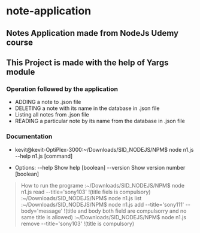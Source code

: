 # note-application
## Notes Application made from NodeJs Udemy course

## This Project is made with the help of Yargs module

### Operation followed by the application
  -  ADDING a note to .json file
  -  DELETING a note with its name in the database in .json file
  -  Listing all notes from .json file
  -  READING a particular note by its name from the database in .json file

### Documentation
  - kevit@kevit-OptiPlex-3000:~/Downloads/SID_NODEJS/NPM$ node n1.js --help
    n1.js [command]

  -  Options:
      --help     Show help                                                 [boolean]
      --version  Show version number                                       [boolean]

  >  How to run the programe
    :~/Downloads/SID_NODEJS/NPM$ node n1.js read --title='sony103'  !(title fiels is compulsory)
    :~/Downloads/SID_NODEJS/NPM$ node n1.js list
    :~/Downloads/SID_NODEJS/NPM$ node n1.js add --title='sony111' --body='message' !(title and body both field are compulsorry and no same title is allowed)
    :~/Downloads/SID_NODEJS/NPM$ node n1.js remove --title='sony103'  !(title is compulsory)

